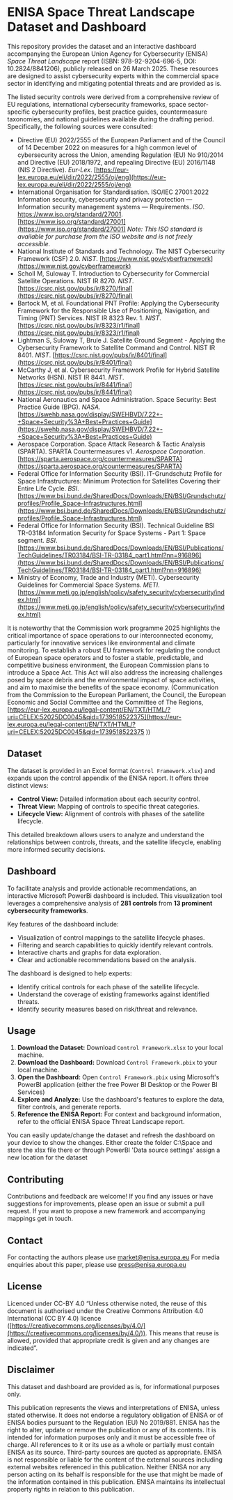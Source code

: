 # ENISA Space Threat Landscape Dataset and Dashboard

This repository provides the dataset and an interactive dashboard accompanying the European Union Agency for Cybersecurity (ENISA) *Space Threat Landscape* report (ISBN: 978-92-9204-696-5, DOI: 10.2824/8841206), publicly released on 26 March 2025. These resources are designed to assist cybersecurity experts within the commercial space sector in identifying and mitigating potential threats and are provided as is.

The listed security controls were derived from a comprehensive review of EU regulations, international cybersecurity frameworks, space sector-specific cybersecurity profiles, best practice guides, countermeasure taxonomies, and national guidelines available during the drafting period. Specifically, the following sources were consulted:

* Directive (EU) 2022/2555 of the European Parliament and of the Council of 14 December 2022 on measures for a high common level of cybersecurity across the Union, amending Regulation (EU) No 910/2014 and Directive (EU) 2018/1972, and repealing Directive (EU) 2016/1148 (NIS 2 Directive). *Eur-Lex*.  [https://eur-lex.europa.eu/eli/dir/2022/2555/oj/eng](https://eur-lex.europa.eu/eli/dir/2022/2555/oj/eng)
* International Organisation for Standardisation. ISO/IEC 27001:2022 Information security, cybersecurity and privacy protection — Information security management systems — Requirements. *ISO*.  https://www.iso.org/standard/27001. [https://www.iso.org/standard/27001](https://www.iso.org/standard/27001) *Note: This ISO standard is available for purchase from the ISO website and is not freely accessible.*
* National Institute of Standards and Technology. The NIST Cybersecurity Framework (CSF) 2.0. *NIST*.  [https://www.nist.gov/cyberframework](https://www.nist.gov/cyberframework)
* Scholl M, Suloway T. Introduction to Cybersecurity for Commercial Satellite Operations. NIST IR 8270. *NIST*.  [https://csrc.nist.gov/pubs/ir/8270/final](https://csrc.nist.gov/pubs/ir/8270/final) 
* Bartock M, et al. Foundational PNT Profile: Applying the Cybersecurity Framework for the Responsible Use of Positioning, Navigation, and Timing (PNT) Services. NIST IR 8323 Rev. 1. *NIST*.  [https://csrc.nist.gov/pubs/ir/8323/r1/final](https://csrc.nist.gov/pubs/ir/8323/r1/final) 
* Lightman S, Suloway T, Brule J. Satellite Ground Segment - Applying the Cybersecurity Framework to Satellite Command and Control. NIST IR 8401. *NIST*.  [https://csrc.nist.gov/pubs/ir/8401/final](https://csrc.nist.gov/pubs/ir/8401/final)
* McCarthy J, et al. Cybersecurity Framework Profile for Hybrid Satellite Networks (HSN). NIST IR 8441. *NIST*.  [https://csrc.nist.gov/pubs/ir/8441/final](https://csrc.nist.gov/pubs/ir/8441/final)
* National Aeronautics and Space Administration. Space Security: Best Practice Guide (BPG). *NASA*.  [https://swehb.nasa.gov/display/SWEHBVD/7.22+-+Space+Security%3A+Best+Practices+Guide](https://swehb.nasa.gov/display/SWEHBVD/7.22+-+Space+Security%3A+Best+Practices+Guide)
* Aerospace Corporation. Space Attack Research & Tactic Analysis (SPARTA). SPARTA Countermeasures v1. *Aerospace Corporation*.  [https://sparta.aerospace.org/countermeasures/SPARTA](https://sparta.aerospace.org/countermeasures/SPARTA)
* Federal Office for Information Security (BSI). IT-Grundschutz Profile for Space Infrastructures: Minimum Protection for Satellites Covering their Entire Life Cycle. *BSI*.  [https://www.bsi.bund.de/SharedDocs/Downloads/EN/BSI/Grundschutz/profiles/Profile_Space-Infrastructures.html](https://www.bsi.bund.de/SharedDocs/Downloads/EN/BSI/Grundschutz/profiles/Profile_Space-Infrastructures.html)
* Federal Office for Information Security (BSI). Technical Guideline BSI TR-03184 Information Security for Space Systems - Part 1: Space segment. *BSI*.  [https://www.bsi.bund.de/SharedDocs/Downloads/EN/BSI/Publications/TechGuidelines/TR03184/BSI-TR-03184_part1.html?nn=916896](https://www.bsi.bund.de/SharedDocs/Downloads/EN/BSI/Publications/TechGuidelines/TR03184/BSI-TR-03184_part1.html?nn=916896)
* Ministry of Economy, Trade and Industry (METI). Cybersecurity Guidelines for Commercial Space Systems. *METI*.  [https://www.meti.go.jp/english/policy/safety_security/cybersecurity/index.html](https://www.meti.go.jp/english/policy/safety_security/cybersecurity/index.html)

It is noteworthy that the Commission work programme 2025 highlights the critical importance of space operations to our interconnected economy, particularly for innovative services like environmental and climate monitoring. To establish a robust EU framework for regulating the conduct of European space operators and to foster a stable, predictable, and competitive business environment, the European Commission plans to introduce a Space Act. This Act will also address the increasing challenges posed by space debris and the environmental impact of space activities, and aim to maximise the benefits of the space economy. (Communication from the Commission to the European Parliament, the Council, the European Economic and Social Committee and the Committee of The Regions, [https://eur-lex.europa.eu/legal-content/EN/TXT/HTML/?uri=CELEX:52025DC0045&qid=1739518522375](https://eur-lex.europa.eu/legal-content/EN/TXT/HTML/?uri=CELEX:52025DC0045&qid=1739518522375 ))

## Dataset

The dataset is provided in an Excel format (`Control Framework.xlsx`) and expands upon the control appendix of the ENISA report. It offers three distinct views:

* **Control View:** Detailed information about each security control.
* **Threat View:** Mapping of controls to specific threat categories.
* **Lifecycle View:** Alignment of controls with phases of the satellite lifecycle.

This detailed breakdown allows users to analyze and understand the relationships between controls, threats, and the satellite lifecycle, enabling more informed security decisions.

## Dashboard

To facilitate analysis and provide actionable recommendations, an interactive Microsoft PowerBi dashboard is included. This visualization tool leverages a comprehensive analysis of **281 controls** from **13 prominent cybersecurity frameworks**.

Key features of the dashboard include:

* Visualization of control mappings to the satellite lifecycle phases.
* Filtering and search capabilities to quickly identify relevant controls.
* Interactive charts and graphs for data exploration.
* Clear and actionable recommendations based on the analysis.

The dashboard is designed to help experts:

* Identify critical controls for each phase of the satellite lifecycle.
* Understand the coverage of existing frameworks against identified threats.
* Identify security measures based on risk/threat and relevance.

## Usage

1.  **Download the Dataset:** Download `Control Framework.xlsx` to your local machine.
2.  **Download the Dashboard:** Download `Control Framework.pbix` to your local machine.
3.  **Open the Dashboard:** Open `Control Framework.pbix` using Microsoft's PowerBI application (either the free Power BI Desktop or the Power BI Services)
4.  **Explore and Analyze:** Use the dashboard's features to explore the data, filter controls, and generate reports.
5.  **Reference the ENISA Report:** For context and background information, refer to the official ENISA Space Threat Landscape report.

You can easily update/change the dataset and refresh the dashboard on your device to show the changes. Either create the folder C:\Space and store the xlsx file there or through PowerBI 'Data source settings' assign a new location for the dataset

## Contributing

Contributions and feedback are welcome! If you find any issues or have suggestions for improvements, please open an issue or submit a pull request. If you want to propose a new framework and accompanying mappings get in touch.

## Contact

For contacting the authors please use market@enisa.europa.eu
For media enquiries about this paper, please use press@enisa.europa.eu

## License

Licenced under CC-BY 4.0 “Unless otherwise noted, the reuse of this document is authorised under the Creative Commons Attribution 4.0 International (CC BY 4.0) licence ([https://creativecommons.org/licenses/by/4.0/](https://creativecommons.org/licenses/by/4.0/)). This means that reuse is allowed, provided that appropriate credit is given and any changes are indicated”.

## Disclaimer

This dataset and dashboard are provided as is, for informational purposes only. 

This publication represents the views and interpretations of ENISA, unless stated otherwise. It does not endorse a regulatory obligation of ENISA or of ENISA bodies pursuant to the Regulation (EU) No 2019/881.
ENISA has the right to alter, update or remove the publication or any of its contents. It is intended for information purposes only and it must be accessible free of charge. All references to it or its use as a whole or partially must contain ENISA as its source. 
Third-party sources are quoted as appropriate. ENISA is not responsible or liable for the content of the external sources including external websites referenced in this publication.
Neither ENISA nor any person acting on its behalf is responsible for the use that might be made of the information contained in this publication.
ENISA maintains its intellectual property rights in relation to this publication. 
